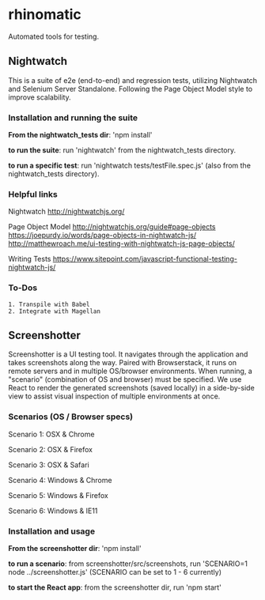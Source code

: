 # rhinomatic
Automated tools for testing.

## Nightwatch

  This is a suite of e2e (end-to-end) and regression tests, utilizing Nightwatch and Selenium Server Standalone. Following the Page Object Model style to improve scalability. 
  
  ### Installation and running the suite
  
  **From the nightwatch\_tests dir**: 'npm install'

  **to run the suite**: run 'nightwatch' from the nightwatch\_tests directory.

  **to run a specific test**: run 'nightwatch tests/testFile.spec.js' (also from the nightwatch\_tests directory).
  
  ### Helpful links
  
  Nightwatch
    http://nightwatchjs.org/
    
  Page Object Model
    http://nightwatchjs.org/guide#page-objects
    https://joepurdy.io/words/page-objects-in-nightwatch-js/
    http://matthewroach.me/ui-testing-with-nightwatch-js-page-objects/
  
  Writing Tests
    https://www.sitepoint.com/javascript-functional-testing-nightwatch-js/

  ### To-Dos
    1. Transpile with Babel
    2. Integrate with Magellan
    

## Screenshotter

  Screenshotter is a UI testing tool. It navigates through the application and takes screenshots along the way. Paired with Browserstack, it runs on remote servers and in multiple OS/browser environments. When running, a "scenario" (combination of OS and browser) must be specified. We use React to render the generated screenshots (saved locally) in a side-by-side view to assist visual inspection of multiple environments at once. 

  ### Scenarios (OS / Browser specs)
  Scenario 1: OSX & Chrome 

  Scenario 2: OSX & Firefox 

  Scenario 3: OSX & Safari 

  Scenario 4: Windows & Chrome 

  Scenario 5: Windows & Firefox 

  Scenario 6: Windows & IE11 

  ### Installation and usage

  **From the screenshotter dir**: 'npm install'

  **to run a scenario**: from screenshotter/src/screenshots, run 'SCENARIO=1 node ../screenshotter.js' (SCENARIO can be set to 1 - 6 currently)

  **to start the React app**: from the screenshotter dir, run 'npm start'